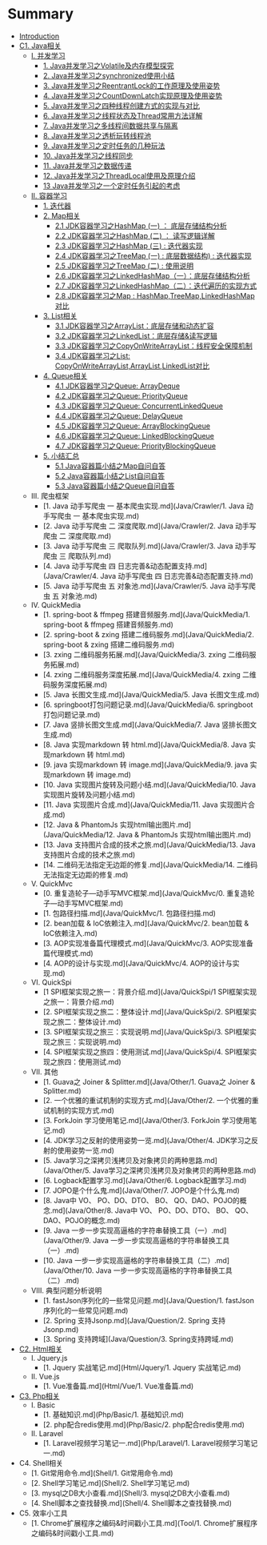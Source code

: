 # Summary

* [Introduction](README.md)
* [C1. Java相关](java.md)
  * [I. 并发学习](Java/concurrent.md)
    * [1. Java并发学习之Volatile及内存模型探究](Java/Concurrent/1.volatile.md)
    * [2. Java并发学习之synchronized使用小结](Java/Concurrent/2.synchronized.md)
    * [3. Java并发学习之ReentrantLock的工作原理及使用姿势](Java/Concurrent/3.ReentrantLock.md)
    * [4. Java并发学习之CountDownLatch实现原理及使用姿势](Java/Concurrent/4.CountDownLatch.md)
    * [5. Java并发学习之四种线程创建方式的实现与对比](Java/Concurrent/5.threadCreate.md)
    * [6. Java并发学习之线程状态及Thread常用方法详解](Java/Concurrent/6.threadState.md)
    * [7. Java并发学习之多线程间数据共享与隔离](Java/Concurrent/7.dataShare.md)
    * [8. Java并发学习之透析玩转线程池](Java/Concurrent/8.threadPool.md)
    * [9. Java并发学习之定时任务的几种玩法](Java/Concurrent/9.timer.md)
    * [10. Java并发学习之线程同步]()
    * [11. Java并发学习之数据传递]()
    * [12. Java并发学习之ThreadLocal使用及原理介绍](Java/Concurrent/12.ThreadLocal.md)
    * [13 Java并发学习之一个定时任务引起的考虑]()
  * [II. 容器学习](Java/collection.md)
    * [1. 迭代器](Java/Collection/1.iterator.md)
    * [2. Map相关]()
      * [2.1 JDK容器学习之HashMap \(一\) ： 底层存储结构分析](Java/Collection/2.1jdkHashMap.md)
      * [2.2 JDK容器学习之HashMap \(二\) ： 读写逻辑详解](Java/Collection/2.2jdkHashMap.md)
      * [2.3 JDK容器学习之HashMap \(三\) : 迭代器实现](Java/Collection/2.3jdkHashMap.md)
      * [2.4 JDK容器学习之TreeMap \(一\) : 底层数据结构\) : 迭代器实现](Java/Collection/2.4jdkTreeMap.md)
      * [2.5 JDK容器学习之TreeMap \(二\) : 使用说明](Java/Collection/2.5jdkTreeMap.md)
      * [2.6 JDK容器学习之LinkedHashMap（一）：底层存储结构分析](Java/Collection/2.6jdkLinkedHashMap.md)
      * [2.7 JDK容器学习之LinkedHashMap（二）：迭代遍历的实现方式](Java/Collection/2.7jdkLinkedHashMap.md)
      * [2.8 JDK容器学习之Map : HashMap,TreeMap,LinkedHashMap对比](Java/Collection/2.8jdkMap.md)
    * [3. List相关]()
      * [3.1 JDK容器学习之ArrayList：底层存储和动态扩容](Java/Collection/3.1jdkArrayList.md)
      * [3.2 JDK容器学习之LinkedList：底层存储&读写逻辑](Java/Collection/3.2jdkLinkedList.md)
      * [3.3 JDK容器学习之CopyOnWriteArrayList：线程安全保障机制](Java/Collection/3.3jdkCopyOnWriteList.md)
      * [3.4 JDK容器学习之List: CopyOnWriteArrayList,ArrayList,LinkedList对比](Java/Collection/3.4jdkList.md)
    * [4. Queue相关]()
      * [4.1 JDK容器学习之Queue: ArrayDeque](Java/Collection/4.1jdkArrayQueue.md)
      * [4.2 JDK容器学习之Queue: PriorityQueue](Java/Collection/4.2jdkPriorityQueue.md)
      * [4.3 JDK容器学习之Queue: ConcurrentLinkedQueue](Java/Collection/4.3jdkConcurrentLinkedQueue.md)
      * [4.4 JDK容器学习之Queue: DelayQueue](Java/Collection/4.4DelayQueue.md)
      * [4.5 JDK容器学习之Queue: ArrayBlockingQueue](Java/Collection/4.5jdkArrayBlockingQueue.md)
      * [4.6 JDK容器学习之Queue: LinkedBlockingQueue](Java/Collection/4.6jdkLinkedBlockingQueue.md)
      * [4.7 JDK容器学习之Queue: PriorityBlockingQueue](Java/Collection/4.7jdkPriorityBlockingQueue.md)
    * [5. 小结汇总]()
      * [5.1 Java容器篇小结之Map自问自答](Java/Collection/5.1jdkMapSum.md)
      * [5.2 Java容器篇小结之List自问自答](Java/Collection/5.2jdkListSum.md)
      * [5.3 Java容器篇小结之Queue自问自答](Java/Collection/5.3jdkQueueSum.md)
  * III. 爬虫框架
    * [1. Java 动手写爬虫 一 基本爬虫实现.md](Java/Crawler/1. Java 动手写爬虫 一 基本爬虫实现.md)
    * [2. Java 动手写爬虫 二 深度爬取.md](Java/Crawler/2. Java 动手写爬虫 二 深度爬取.md)
    * [3. Java 动手写爬虫 三 爬取队列.md](Java/Crawler/3. Java 动手写爬虫 三 爬取队列.md)
    * [4. Java 动手写爬虫 四 日志完善&动态配置支持.md](Java/Crawler/4. Java 动手写爬虫 四 日志完善&动态配置支持.md)
    * [5. Java 动手写爬虫 五 对象池.md](Java/Crawler/5. Java 动手写爬虫 五 对象池.md)
  * IV. QuickMedia
    * [1. spring-boot & ffmpeg 搭建音频服务.md](Java/QuickMedia/1. spring-boot & ffmpeg 搭建音频服务.md)
    * [2. spring-boot & zxing 搭建二维码服务.md](Java/QuickMedia/2. spring-boot & zxing 搭建二维码服务.md)
    * [3. zxing 二维码服务拓展.md](Java/QuickMedia/3. zxing 二维码服务拓展.md)
    * [4. zxing 二维码服务深度拓展.md](Java/QuickMedia/4. zxing 二维码服务深度拓展.md)
    * [5. Java 长图文生成.md](Java/QuickMedia/5. Java 长图文生成.md)
    * [6. springboot打包问题记录.md](Java/QuickMedia/6. springboot打包问题记录.md)
    * [7. Java 竖排长图文生成.md](Java/QuickMedia/7. Java 竖排长图文生成.md)
    * [8. Java 实现markdown 转 html.md](Java/QuickMedia/8. Java 实现markdown 转 html.md)
    * [9. java 实现markdown 转 image.md](Java/QuickMedia/9. java 实现markdown 转 image.md)
    * [10. Java 实现图片旋转及问题小结.md](Java/QuickMedia/10. Java 实现图片旋转及问题小结.md)
    * [11. Java 实现图片合成.md](Java/QuickMedia/11. Java 实现图片合成.md)
    * [12. Java & PhantomJs 实现html输出图片.md](Java/QuickMedia/12. Java & PhantomJs 实现html输出图片.md)
    * [13. Java 支持图片合成的技术之旅.md](Java/QuickMedia/13. Java 支持图片合成的技术之旅.md)
    * [14. 二维码无法指定无边距的修复.md](Java/QuickMedia/14. 二维码无法指定无边距的修复.md)
  * V. QuickMvc
    * [0. 重复造轮子—动手写MVC框架.md](Java/QuickMvc/0. 重复造轮子—动手写MVC框架.md)
    * [1. 包路径扫描.md](Java/QuickMvc/1. 包路径扫描.md)
    * [2. bean加载 & IoC依赖注入.md](Java/QuickMvc/2. bean加载 & IoC依赖注入.md)
    * [3. AOP实现准备篇代理模式.md](Java/QuickMvc/3. AOP实现准备篇代理模式.md)
    * [4. AOP的设计与实现.md](Java/QuickMvc/4. AOP的设计与实现.md)
  * VI. QuickSpi
    * [1 SPI框架实现之旅一：背景介绍.md](Java/QuickSpi/1 SPI框架实现之旅一：背景介绍.md)
    * [2. SPI框架实现之旅二：整体设计.md](Java/QuickSpi/2. SPI框架实现之旅二：整体设计.md)
    * [3. SPI框架实现之旅三：实现说明.md](Java/QuickSpi/3. SPI框架实现之旅三：实现说明.md)
    * [4. SPI框架实现之旅四：使用测试.md](Java/QuickSpi/4. SPI框架实现之旅四：使用测试.md)
  * VII. 其他
    * [1. Guava之 Joiner & Splitter.md](Java/Other/1. Guava之 Joiner & Splitter.md)
    * [2. 一个优雅的重试机制的实现方式.md](Java/Other/2. 一个优雅的重试机制的实现方式.md)
    * [3. ForkJoin 学习使用笔记.md](Java/Other/3. ForkJoin 学习使用笔记.md)
    * [4. JDK学习之反射的使用姿势一览.md](Java/Other/4. JDK学习之反射的使用姿势一览.md)
    * [5. Java学习之深拷贝浅拷贝及对象拷贝的两种思路.md](Java/Other/5. Java学习之深拷贝浅拷贝及对象拷贝的两种思路.md)
    * [6. Logback配置学习.md](Java/Other/6. Logback配置学习.md)
    * [7. JOPO是个什么鬼.md](Java/Other/7. JOPO是个什么鬼.md)
    * [8. Java中 VO、 PO、DO、DTO、 BO、 QO、DAO、POJO的概念.md](Java/Other/8. Java中 VO、 PO、DO、DTO、 BO、 QO、DAO、POJO的概念.md)
    * [9. Java  一步一步实现高逼格的字符串替换工具（一）.md](Java/Other/9. Java  一步一步实现高逼格的字符串替换工具（一）.md)
    * [10. Java  一步一步实现高逼格的字符串替换工具（二）.md](Java/Other/10. Java  一步一步实现高逼格的字符串替换工具（二）.md)
  * VIII. 典型问题分析说明
    * [1. fastJson序列化的一些常见问题.md](Java/Question/1. fastJson序列化的一些常见问题.md)
    * [2. Spring 支持Jsonp.md](Java/Question/2. Spring 支持Jsonp.md)
    * [3. Spring 支持跨域](Java/Question/3. Spring支持跨域.md)
* [C2. Html相关](html.md)
  * I. Jquery.js
    * [1. Jquery 实战笔记.md](Html/Jquery/1. Jquery 实战笔记.md)
  * II. Vue.js
    * [1. Vue准备篇.md](Html/Vue/1. Vue准备篇.md)
* [C3. Php相关](php.md)
  * I. Basic
    * [1. 基础知识.md](Php/Basic/1. 基础知识.md)
    * [2. php配合redis使用.md](Php/Basic/2. php配合redis使用.md)
  * II. Laravel
    * [1. Laravel视频学习笔记一.md](Php/Laravel/1. Laravel视频学习笔记一.md)
* C4. Shell相关
  * [1. Git常用命令.md](Shell/1. Git常用命令.md)
  * [2. Shell学习笔记.md](Shell/2. Shell学习笔记.md)
  * [3. mysql之DB大小查看.md](Shell/3. mysql之DB大小查看.md)
  * [4. Shell脚本之查找替换.md](Shell/4. Shell脚本之查找替换.md)
* C5. 效率小工具
  * [1. Chrome扩展程序之编码&时间戳小工具.md](Tool/1. Chrome扩展程序之编码&时间戳小工具.md)



